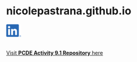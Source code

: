 # nicolepastrana.github.io
<a href="https://www.linkedin.com/in/nicolepastrana/"><img src="LI-In-Bug.png"></a>
<br />
<br />

[Visit **PCDE Activity 9.1 Repository** here](https://nicolepastrana.github.io/PCDE-Activity-9.1/)
